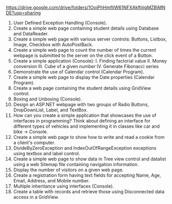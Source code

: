 https://drive.google.com/drive/folders/1OojPhHmfIiW61NFXAkftiijgMZBiMNDE?usp=sharing

1.	User Defined Exception Handling (Console).
2.	Create a simple web page containing student details using Database and DataReader.
3.	Create a simple web page with various server controls: Buttons, Listbox, Image, Checkbox with AutoPostBack.
4.	Create a simple web page to count the number of times the current webpage is submitted to the server on the click event of a Button.
5.	Create a simple application (Console):
I.	Finding factorial value
II.	Money conversion
III.	Cube of a given number
IV.	Generate Fibonacci series
6.	Demonstrate the use of Calendar control (Calendar Program).
7.	Create a simple web page to display the Date properties (Calendar Program).
8.	Create a web page containing the student details using GridView control.
9.	Boxing and Unboxing (Console).
10.	Design an ASP.NET webpage with two groups of Radio Buttons, DropDownList, Label, and TextBox.
11.	How can you create a simple application that showcases the use of interfaces in programming? Think about defining an interface for different types of vehicles and implementing it in classes like car and bike -> Console.
12.	Create a simple web page to show how to write and read a cookie from a client's computer.
13.	DivideByZeroException and IndexOutOfRangeException exceptions using textbox and label control.
14.	Create a simple web page to show data in Tree view control and datalist using a web Sitemap file containing navigation information.
15.	Display the number of visitors on a given web page.
16.	Create a registration form having text fields for accepting Name, Age, Email, Address, and Mobile number.
17.	Multiple inheritance using interfaces (Console).
18.	Create a table with records and retrieve those using Disconnected data access in a GridView.
